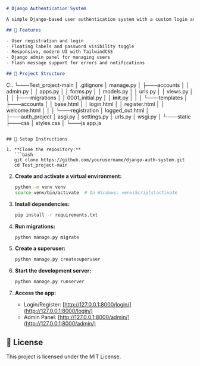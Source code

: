 ```markdown
# Django Authentication System

A simple Django-based user authentication system with a custom login and registration interface, styled using TailwindCSS. Includes admin access and flash messaging support.

## 🚀 Features

- User registration and login
- Floating labels and password visibility toggle
- Responsive, modern UI with TailwindCSS
- Django admin panel for managing users
- Flash message support for errors and notifications

## 📁 Project Structure

```

C:.
└───Test\_project-main
│   .gitignore
│   manage.py
│
├───accounts
│   │   admin.py
│   │   apps.py
│   │   forms.py
│   │   models.py
│   │   urls.py
│   │   views.py
│   │
│   ├───migrations
│   │       0001\_initial.py
│   │       **init**.py
│   │
│   └───templates
│       ├───accounts
│       │       base.html
│       │       login.html
│       │       register.html
│       │       welcome.html
│       │
│       └───registration
│               logged\_out.html
│
├───auth\_project
│       asgi.py
│       settings.py
│       urls.py
│       wsgi.py
│
└───static
├───css
│       styles.css
│
└───js
app.js

````

## 🧩 Setup Instructions

1. **Clone the repository:**
   ```bash
   git clone https://github.com/yourusername/django-auth-system.git
   cd Test_project-main
````

2. **Create and activate a virtual environment:**

   ```bash
   python -m venv venv
   source venv/bin/activate  # On Windows: venv\Scripts\activate
   ```

3. **Install dependencies:**

   ```bash
   pip install -r requirements.txt
   ```

4. **Run migrations:**

   ```bash
   python manage.py migrate
   ```

5. **Create a superuser:**

   ```bash
   python manage.py createsuperuser
   ```

6. **Start the development server:**

   ```bash
   python manage.py runserver
   ```

7. **Access the app:**

   * Login/Register: [http://127.0.0.1:8000/login/](http://127.0.0.1:8000/login/)
   * Admin Panel: [http://127.0.0.1:8000/admin/](http://127.0.0.1:8000/admin/)

## 📜 License

This project is licensed under the MIT License.
